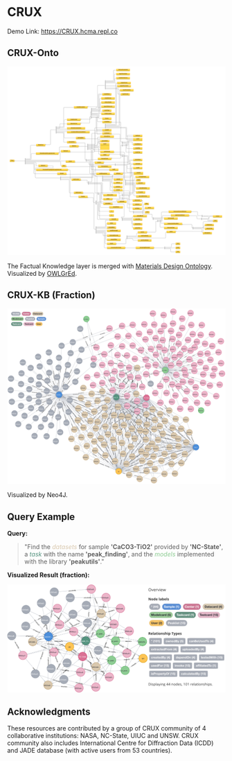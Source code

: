 
# CRUX

Demo Link: https://CRUX.hcma.repl.co

## CRUX-Onto
![crux_onto](./images/crux_onto/crux_mdo_onto.png)

The Factual Knowledge layer is merged with [Materials Design Ontology](https://github.com/LiUSemWeb/Materials-Design-Ontology). Visualized by [OWLGrEd](http://owlgred.lumii.lv/online_visualization/1ahe).


## CRUX-KB (Fraction)
![crux_kb](./images/crux_kb/crux_kb.svg)

Visualized by Neo4J.

## Query Example

**Query:**
 
> "Find the <font color=#d9c8ae>*datasets*</font> for sample **'CaCO3-TiO2'** provided by **'NC-State'**, a <font color=#569480>*task*</font> with the name **'peak_finding'**, and the <font color=#8dcc93>*models*</font> implemented with the library **'peakutils'**."

**Visualized Result (fraction):**

![query](./images/query_example/query_source.svg)

## Acknowledgments

These resources are contributed by a group of CRUX community of 4 collaborative institutions: NASA, NC-State, UIUC and UNSW. CRUX community also includes International Centre for Diffraction Data (ICDD) and JADE database (with active users from 53 countries). 